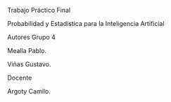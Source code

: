 Trabajo Práctico Final

Probabilidad y Estadística para la Inteligencia Artificial 

Autores
Grupo 4

Mealla Pablo.

Viñas Gustavo.

Docente

Argoty Camilo.
